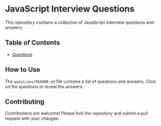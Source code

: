 # JavaScript Interview Questions

This repository contains a collection of JavaScript interview questions and answers.

## Table of Contents
- [Questions](./questions/README.md)

## How to Use
The `questions/README.md` file contains a list of questions and answers. Click on the questions to reveal the answers.

## Contributing
Contributions are welcome! Please fork the repository and submit a pull request with your changes.
